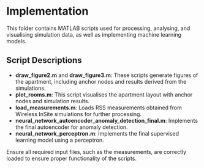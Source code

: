 # Implementation

This folder contains MATLAB scripts used for processing, analysing, and visualising simulation data, as well as implementing machine learning models.

## Script Descriptions

- **draw_figure2.m** and **draw_figure3.m**: These scripts generate figures of the apartment, including anchor nodes and results derived from the simulations.
- **plot_rooms.m**: This script visualises the apartment layout with anchor nodes and simulation results.
- **load_measurements.m**: Loads RSS measurements obtained from Wireless InSite simulations for further processing.
- **neural_network_autoencoder_anomaly_detection_final.m**: Implements the final autoencoder for anomaly detection.
- **neural_network_perceptron.m**: Implements the final supervised learning model using a perceptron.

Ensure all required input files, such as the measurements, are correctly loaded to ensure proper functionality of the scripts.
